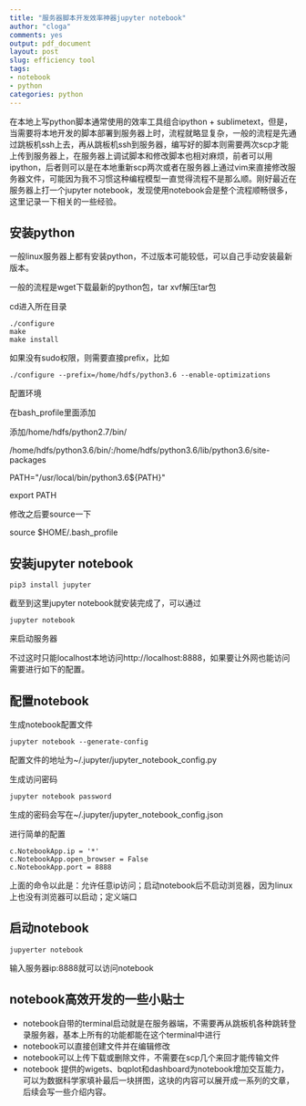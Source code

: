 ```yaml
---
title: "服务器脚本开发效率神器jupyter notebook"
author: "cloga"
comments: yes
output: pdf_document
layout: post
slug: efficiency tool
tags:
- notebook
- python
categories: python
---
```


在本地上写python脚本通常使用的效率工具组合ipython + sublimetext，但是，当需要将本地开发的脚本部署到服务器上时，流程就略显复杂，一般的流程是先通过跳板机ssh上去，再从跳板机ssh到服务器，编写好的脚本则需要两次scp才能上传到服务器上，在服务器上调试脚本和修改脚本也相对麻烦，前者可以用ipython，后者则可以是在本地重新scp两次或者在服务器上通过vim来直接修改服务器文件，可能因为我不习惯这种编程模型一直觉得流程不是那么顺。刚好最近在服务器上打一个jupyter notebook，发现使用notebook会是整个流程顺畅很多，这里记录一下相关的一些经验。

## 安装python

一般linux服务器上都有安装python，不过版本可能较低，可以自己手动安装最新版本。

一般的流程是wget下载最新的python包，tar xvf解压tar包

cd进入所在目录
```shh
./configure
make
make install
```

如果没有sudo权限，则需要直接prefix，比如

```shh
./configure --prefix=/home/hdfs/python3.6 --enable-optimizations
```

配置环境

在bash_profile里面添加

添加/home/hdfs/python2.7/bin/

/home/hdfs/python3.6/bin/:/home/hdfs/python3.6/lib/python3.6/site-packages

PATH="/usr/local/bin/python3.6${PATH}"

export PATH

修改之后要source一下

source $HOME/.bash_profile

## 安装jupyter notebook
```
pip3 install jupyter
```

截至到这里jupyter notebook就安装完成了，可以通过
```
jupyter notebook
```
来启动服务器

不过这时只能localhost本地访问http://localhost:8888，如果要让外网也能访问需要进行如下的配置。

## 配置notebook

生成notebook配置文件
```
jupyter notebook --generate-config
```

配置文件的地址为~/.jupyter/jupyter_notebook_config.py

生成访问密码
```
jupyter notebook password
```

生成的密码会写在~/.jupyter/jupyter_notebook_config.json

进行简单的配置
```
c.NotebookApp.ip = '*'
c.NotebookApp.open_browser = False
c.NotebookApp.port = 8888
```
上面的命令以此是：允许任意ip访问；启动notebook后不启动浏览器，因为linux上也没有浏览器可以启动；定义端口

## 启动notebook

```
jupyerter notebook
```

输入服务器ip:8888就可以访问notebook

## notebook高效开发的一些小贴士

- notebook自带的terminal启动就是在服务器端，不需要再从跳板机各种跳转登录服务器，基本上所有的功能都能在这个terminal中进行
- notebook可以直接创建文件并在编辑修改
- notebook可以上传下载或删除文件，不需要在scp几个来回才能传输文件
- notebook 提供的wigets、bqplot和dashboard为notebook增加交互能力，可以为数据科学家填补最后一块拼图，这块的内容可以展开成一系列的文章，后续会写一些介绍内容。